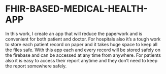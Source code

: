 # FHIR-BASED-MEDICAL-HEALTH-APP

In this work, I create an app that will reduce the paperwork and is convenient for both patient and doctor. For hospitals also it’s a tough work to store each patient record on paper and it takes huge space to keep all the files safe. With this app each and every record will be stored safely on the firebase and can be accessed at any time from anywhere. For patients also it is easy to access their report anytime and they don’t need to keep the report somewhere safely.
